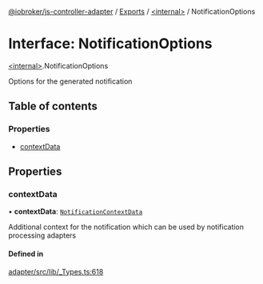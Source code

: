 [@iobroker/js-controller-adapter](../README.md) / [Exports](../modules.md) / [\<internal\>](../modules/internal_.md) / NotificationOptions

# Interface: NotificationOptions

[\<internal\>](../modules/internal_.md).NotificationOptions

Options for the generated notification

## Table of contents

### Properties

- [contextData](internal_.NotificationOptions.md#contextdata)

## Properties

### contextData

• **contextData**: [`NotificationContextData`](internal_.NotificationContextData.md)

Additional context for the notification which can be used by notification processing adapters

#### Defined in

[adapter/src/lib/_Types.ts:618](https://github.com/ioBroker/ioBroker.js-controller/blob/91f9b082f16aa9a511b440c286768c78810f47d7/packages/adapter/src/lib/_Types.ts#L618)
